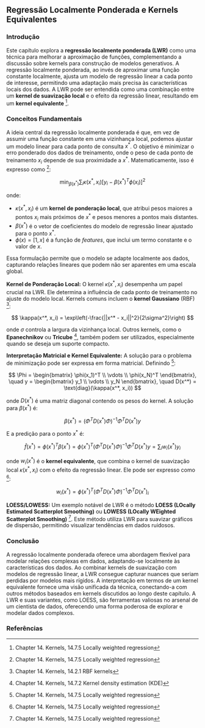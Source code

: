 ## Regressão Localmente Ponderada e Kernels Equivalentes

### Introdução
Este capítulo explora a **regressão localmente ponderada (LWR)** como uma técnica para melhorar a aproximação de funções, complementando a discussão sobre kernels para construção de modelos generativos. A regressão localmente ponderada, ao invés de aproximar uma função constante localmente, ajusta um modelo de regressão linear a cada ponto de interesse, permitindo uma adaptação mais precisa às características locais dos dados. A LWR pode ser entendida como uma combinação entre um **kernel de suavização local** e o efeito da regressão linear, resultando em um **kernel equivalente** [^512].

### Conceitos Fundamentais

A ideia central da regressão localmente ponderada é que, em vez de assumir uma função constante em uma vizinhança local, podemos ajustar um modelo linear para cada ponto de consulta $x^*$. O objetivo é minimizar o erro ponderado dos dados de treinamento, onde o peso de cada ponto de treinamento $x_i$ depende de sua proximidade a $x^*$. Matematicamente, isso é expresso como [^512]:

$$ \min_{\beta(x^*)} \sum_{i} \kappa(x^*, x_i) [y_i - \beta(x^*)^T \phi(x_i)]^2 $$

onde:
- $\kappa(x^*, x_i)$ é um **kernel de ponderação local**, que atribui pesos maiores a pontos $x_i$ mais próximos de $x^*$ e pesos menores a pontos mais distantes.
- $\beta(x^*)$ é o vetor de coeficientes do modelo de regressão linear ajustado para o ponto $x^*$.
- $\phi(x) = [1, x]$ é a função de *features*, que inclui um termo constante e o valor de $x$.

Essa formulação permite que o modelo se adapte localmente aos dados, capturando relações lineares que podem não ser aparentes em uma escala global.

**Kernel de Ponderação Local:**
O kernel $\kappa(x^*, x_i)$ desempenha um papel crucial na LWR. Ele determina a influência de cada ponto de treinamento no ajuste do modelo local. Kernels comuns incluem o **kernel Gaussiano** (RBF) [^480]:

$$ \kappa(x^*, x_i) = \exp\left(-\frac{||x^* - x_i||^2}{2\sigma^2}\right) $$

onde $\sigma$ controla a largura da vizinhança local. Outros kernels, como o **Epanechnikov** ou **Tricube** [^508], também podem ser utilizados, especialmente quando se deseja um suporte compacto.

**Interpretação Matricial e Kernel Equivalente:**
A solução para o problema de minimização pode ser expressa em forma matricial. Definindo [^512]:

$$ \Phi = \begin{bmatrix} \phi(x_1)^T \\ \vdots \\ \phi(x_N)^T \end{bmatrix}, \quad y = \begin{bmatrix} y_1 \\ \vdots \\ y_N \end{bmatrix}, \quad D(x^*) = \text{diag}(\kappa(x^*, x_i)) $$

onde $D(x^*)$ é uma matriz diagonal contendo os pesos do kernel. A solução para $\beta(x^*)$ é:

$$ \beta(x^*) = (\Phi^T D(x^*) \Phi)^{-1} \Phi^T D(x^*) y $$

E a predição para o ponto $x^*$ é:

$$ \hat{f}(x^*) = \phi(x^*)^T \beta(x^*) = \phi(x^*)^T (\Phi^T D(x^*) \Phi)^{-1} \Phi^T D(x^*) y = \sum_{i} w_i(x^*) y_i $$

onde $w_i(x^*)$ é o **kernel equivalente**, que combina o kernel de suavização local $\kappa(x^*, x_i)$ com o efeito da regressão linear. Ele pode ser expresso como [^512]:

$$ w_i(x^*) = \phi(x^*)^T (\Phi^T D(x^*) \Phi)^{-1} \Phi^T D(x^*)_i $$

**LOESS/LOWESS:**
Um exemplo notável de LWR é o método **LOESS (LOcally Estimated Scatterplot Smoothing)** ou **LOWESS (LOcally WEighted Scatterplot Smoothing)** [^512]. Este método utiliza LWR para suavizar gráficos de dispersão, permitindo visualizar tendências em dados ruidosos.

### Conclusão

A regressão localmente ponderada oferece uma abordagem flexível para modelar relações complexas em dados, adaptando-se localmente às características dos dados. Ao combinar kernels de suavização com modelos de regressão linear, a LWR consegue capturar nuances que seriam perdidas por modelos mais rígidos. A interpretação em termos de um kernel equivalente fornece uma visão unificada da técnica, conectando-a com outros métodos baseados em kernels discutidos ao longo deste capítulo. A LWR e suas variantes, como LOESS, são ferramentas valiosas no arsenal de um cientista de dados, oferecendo uma forma poderosa de explorar e modelar dados complexos.

### Referências
[^480]: Chapter 14. Kernels, 14.2.1 RBF kernels
[^508]: Chapter 14. Kernels, 14.7.2 Kernel density estimation (KDE)
[^512]: Chapter 14. Kernels, 14.7.5 Locally weighted regression
<!-- END -->